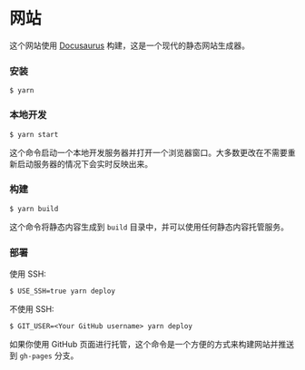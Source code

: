 # 网站

这个网站使用 [Docusaurus](https://docusaurus.io/) 构建，这是一个现代的静态网站生成器。

### 安装

```
$ yarn
```

### 本地开发

```
$ yarn start
```

这个命令启动一个本地开发服务器并打开一个浏览器窗口。大多数更改在不需要重新启动服务器的情况下会实时反映出来。

### 构建

```
$ yarn build
```

这个命令将静态内容生成到 `build` 目录中，并可以使用任何静态内容托管服务。

### 部署

使用 SSH:

```
$ USE_SSH=true yarn deploy
```

不使用 SSH:

```
$ GIT_USER=<Your GitHub username> yarn deploy
```

如果你使用 GitHub 页面进行托管，这个命令是一个方便的方式来构建网站并推送到 `gh-pages` 分支。
